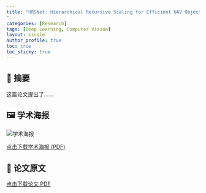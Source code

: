 ```yaml
---
title: "HRSNet: Hierarchical Recursive Scaling for Efficient UAV Object Detection
"
categories: [Research]
tags: [Deep Learning, Computer Vision]
layout: single
author_profile: true
toc: true
toc_sticky: true
---
```


## 📄 摘要
这篇论文提出了……

## 🖼 学术海报
![学术海报](/assets/poster.png)

[点击下载学术海报 (PDF)](/assets/poster.pdf)

## 📕 论文原文
[点击下载论文 PDF](/assets/paper.pdf)

